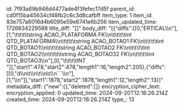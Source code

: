 id: 7f93a69b946d4477ade4f3fefec17d5f
parent_id: cd0f15ba45634cf48fb2c6c3d8cafbff
item_type: 1
item_id: 83e757a6016d4b6095e59e6741e6b256
item_updated_time: 1726834229588
title_diff: "[]"
body_diff: "[{\"diffs\":[[0,\"ERTICAL\\\n\"],[1,\"\\t\\t\\t\\tstring ACAO_PLATAFORMA FK\\\n\\t\\t\\t\\tint QTD_PLATAFORMA\\\n\\t\\t\\t\\tstring ACAO_BOTAO1 FK\\\n\\t\\t\\t\\tint QTD_BOTAO1\\\n\\t\\t\\t\\tstring ACAO_BOTAO2 FK\\\n\\t\\t\\t\\tint QTD_BOTAO2\\\n\\t\\t\\t\\tstring ACAO_BOTAO32 FK\\\n\\t\\t\\t\\tint QTD_BOTAO3\\\n\"],[0,\"\\t\\t\\t\\tINT \"]],\"start1\":478,\"start2\":478,\"length1\":16,\"length2\":205},{\"diffs\":[[0,\"d\\\n\\t\\\n\\t\\\n\\t\\\n```\\\n\"],[1,\"\\\n\"]],\"start1\":1878,\"start2\":1878,\"length1\":12,\"length2\":13}]"
metadata_diff: {"new":{},"deleted":[]}
encryption_cipher_text: 
encryption_applied: 0
updated_time: 2024-09-20T12:16:26.214Z
created_time: 2024-09-20T12:16:26.214Z
type_: 13